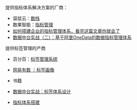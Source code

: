 



提供指标体系解决方案的厂商：
- 袋鼠云：[数栈](https://www.dtstack.com/dtinsight/%E6%8C%87%E6%A0%87%E7%AE%A1%E7%90%86easyindex/)
- 数果智能：[指标管理](http://docs.tsa.sugo.io/indicator-management.html)
- [如何搭建企业的指标管理体系，看完这篇文章你就会了](https://zhuanlan.zhihu.com/p/89584356)
- [数据中台实战（二）：基于阿里OneData的数据指标管理体系](http://www.woshipm.com/data-analysis/2428698.html)


提供标签管理的产商
- 百分百：[标签管理系统](https://www.percent.cn/Product/bqglxt.html)
- [网易有数 ｜标签画像](https://www.163yun.com/product/tag)


- 书籍
- [数据中台实战：标签体系设计](https://weread.qq.com/web/reader/628323f072043999628eb68k37632cd021737693cfc7149)
- [指标体系搭建](https://weread.qq.com/web/reader/c4932b907210fc39c49fb9dk3c5327902153c59dc0488e1)


